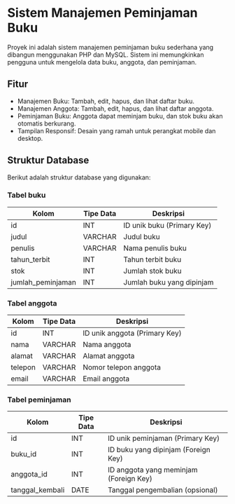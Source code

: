 # Sistem Manajemen Peminjaman Buku

Proyek ini adalah sistem manajemen peminjaman buku sederhana yang dibangun menggunakan PHP dan MySQL. Sistem ini memungkinkan pengguna untuk mengelola data buku, anggota, dan peminjaman.

## Fitur
- Manajemen Buku: Tambah, edit, hapus, dan lihat daftar buku.
- Manajemen Anggota: Tambah, edit, hapus, dan lihat daftar anggota.
- Peminjaman Buku: Anggota dapat meminjam buku, dan stok buku akan otomatis berkurang.
- Tampilan Responsif: Desain yang ramah untuk perangkat mobile dan desktop.

## Struktur Database
Berikut adalah struktur database yang digunakan:

### Tabel buku
| Kolom              | Tipe Data  | Deskripsi                     |
|--------------------|------------|-------------------------------|
| id                 | INT        | ID unik buku (Primary Key)    |
| judul              | VARCHAR    | Judul buku                    |
| penulis            | VARCHAR    | Nama penulis buku             |
| tahun_terbit       | INT        | Tahun terbit buku             |
| stok               | INT        | Jumlah stok buku              |
| jumlah_peminjaman  | INT        | Jumlah buku yang dipinjam      |

### Tabel anggota
| Kolom              | Tipe Data  | Deskripsi                     |
|--------------------|------------|-------------------------------|
| id                 | INT        | ID unik anggota (Primary Key) |
| nama               | VARCHAR    | Nama anggota                  |
| alamat             | VARCHAR    | Alamat anggota                |
| telepon            | VARCHAR    | Nomor telepon anggota         |
| email              | VARCHAR    | Email anggota                 |

### Tabel peminjaman
| Kolom              | Tipe Data  | Deskripsi                     |
|--------------------|------------|-------------------------------|
| id                 | INT        | ID unik peminjaman (Primary Key) |
| buku_id            | INT        | ID buku yang dipinjam (Foreign Key) |
| anggota_id         | INT        | ID anggota yang meminjam (Foreign Key) |
| tanggal_kembali    | DATE       | Tanggal pengembalian (opsional) |
